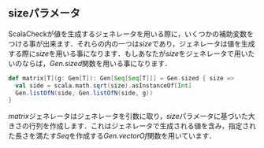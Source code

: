 ## sizeパラメータ

ScalaCheckが値を生成するジェネレータを用いる際に，いくつかの補助変数をつける事が出来ます．それらの内の一つは*size*であり，ジェネレータは値を生成する際に*size*を用いる事になります．もしあなたが*size*をジェネレータで用いたいのならば，*Gen.sized*関数を用いる事になります．

<!-- When ScalaCheck uses a generator to generate a value, it feeds it with some parameters. One of the parameters the generator is given, is a size value, which some generators use to generate their values. If you want to use the size parameter in your own generator, you can use the Gen.sized method: -->

```scala
def matrix[T](g: Gen[T]): Gen[Seq[Seq[T]]] = Gen.sized { size =>
  val side = scala.math.sqrt(size).asInstanceOf[Int]
  Gen.listOfN(side, Gen.listOfN(side, g))
}
```

*matrix*ジェネレータはジェネレータを引数に取り，*size*パラメータに基づいた大きさの行列を作成します．これはジェネレータで生成される値を含み，指定された長さを満たす*Seq*を作成する*Gen.vectorOf*関数を用いています．

<!-- The matrix generator will use a given generator and create a matrix which side is based on the generator size parameter. It uses the Gen.vectorOf which creates a sequence of given length filled with values obtained from the given generator. -->

